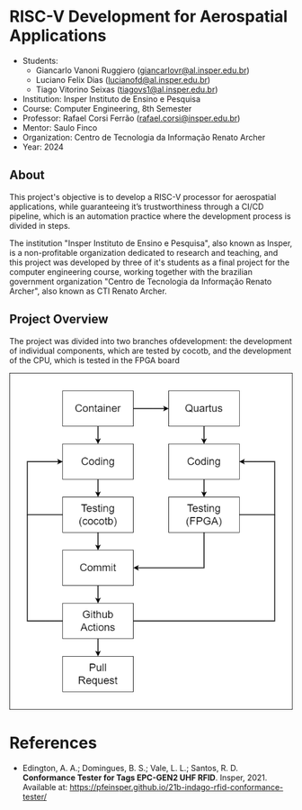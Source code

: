 # RISC-V Development for Aerospatial Applications

- Students:
    - Giancarlo Vanoni Ruggiero (giancarlovr@al.insper.edu.br)
    - Luciano Felix Dias (lucianofd@al.insper.edu.br)
    - Tiago Vitorino Seixas (tiagovs1@al.insper.edu.br)
- Institution: Insper Instituto de Ensino e Pesquisa
- Course: Computer Engineering, 8th Semester
- Professor: Rafael Corsi Ferrão (rafael.corsi@insper.edu.br)
- Mentor: Saulo Finco
- Organization: Centro de Tecnologia da Informação Renato Archer
- Year: 2024

## About

<p>This project's objective is to develop a RISC-V processor for aerospatial applications, while guaranteeing it’s trustworthiness through a CI/CD pipeline, which is an automation practice where the development process is divided in steps.</p>

<p>The institution "Insper Instituto de Ensino e Pesquisa", also known as Insper, is a non-profitable organization dedicated to research and teaching, and this project was developed by three of it's students as a final project for the computer engineering course, working together with the brazilian government organization "Centro de Tecnologia da Informação Renato Archer", also known as CTI Renato Archer.</p>

## Project Overview

The project was divided into two branches ofdevelopment: the development of individual components, which are tested by cocotb, and the development of the CPU, which is tested in the FPGA board

![Project Pipeline](images/fluxo.drawio.png)

# References
- Edington, A. A.; Domingues, B. S.; Vale, L. L.; Santos, R. D. **Conformance Tester for Tags EPC-GEN2 UHF RFID**. Insper, 2021. Available at: https://pfeinsper.github.io/21b-indago-rfid-conformance-tester/


